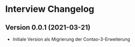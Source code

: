 # Interview Changelog

## Version 0.0.1 (2021-03-21)

* Initiale Version als Migrierung der Contao-3-Erweiterung
